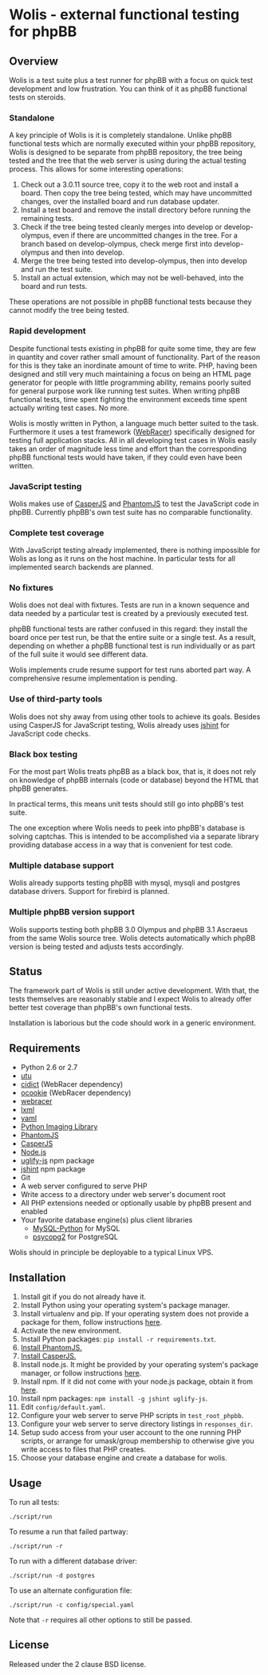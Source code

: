 # Wolis - external functional testing for phpBB

## Overview

Wolis is a test suite plus a test runner for phpBB
with a focus on quick test development and low frustration.
You can think of it as phpBB functional tests on steroids.

### Standalone

A key principle of Wolis is it is completely standalone. Unlike phpBB
functional tests which are normally executed within your phpBB repository,
Wolis is designed to be separate from phpBB repository, the tree being tested
and the tree that the web server is using during the actual testing process.
This allows for some interesting operations:

1. Check out a 3.0.11 source tree, copy it to the web root and install a
board. Then copy the tree being tested, which may have uncommitted changes,
over the installed board and run database updater.
2. Install a test board and remove the install directory before running
the remaining tests.
3. Check if the tree being tested cleanly merges into develop or develop-olympus,
even if there are uncommitted changes in the tree. For a branch based on
develop-olympus, check merge first into develop-olympus and then into develop.
4. Merge the tree being tested into develop-olympus, then into develop and
run the test suite.
5. Install an actual extension, which may not be well-behaved, into the
board and run tests.

These operations are not possible in phpBB functional tests because
they cannot modify the tree being tested.

### Rapid development

Despite functional tests existing in phpBB for quite some time, they are
few in quantity and cover rather small amount of functionality. Part of the
reason for this is they take an inordinate amount of time to write.
PHP, having been designed and still very much maintaining a focus on
being an HTML page generator for people with little programming ability,
remains poorly suited for general purpose work like running test suites.
When writing phpBB functional tests, time spent fighting the
environment exceeds time spent actually writing test cases. No more.

Wolis is mostly written in Python, a language much better suited to the task.
Furthermore it uses a test framework ([WebRacer](https://github.com/p/webracer))
specifically designed for
testing full application stacks. All in all developing test cases in
Wolis easily takes an order of magnitude less time and effort than the
corresponding phpBB functional tests would have taken, if they could even
have been written.

### JavaScript testing

Wolis makes use of [CasperJS](http://casperjs.org/)
and [PhantomJS](http://phantomjs.org/) to test the JavaScript code in phpBB.
Currently phpBB's own test suite has no comparable functionality.

### Complete test coverage

With JavaScript testing already implemented, there is nothing impossible for
Wolis as long as it runs on the host machine. In particular tests for all
implemented search backends are planned.

### No fixtures

Wolis does not deal with fixtures. Tests are run in a known sequence
and data needed by a particular test is created by a previously executed test.

phpBB functional tests are rather confused in this regard: they install
the board once per test run, be that the entire suite or a single test.
As a result, depending on whether a phpBB functional test is run individually
or as part of the full suite it would see different data.

Wolis implements crude resume support for test runs aborted part way.
A comprehensive resume implementation is pending.

### Use of third-party tools

Wolis does not shy away from using other tools to achieve its goals. Besides
using CasperJS for JavaScript testing, Wolis already uses
[jshint](http://www.jshint.com/) for JavaScript code checks.

### Black box testing

For the most part Wolis treats phpBB as a black box, that is, it does not
rely on knowledge of phpBB internals (code or database) beyond the HTML
that phpBB generates.

In practical terms, this means unit tests should still go into phpBB's
test suite.

The one exception where Wolis needs to peek into phpBB's database is
solving captchas. This is intended to be accomplished via a separate
library providing database access in a way that is convenient for test code.

### Multiple database support

Wolis already supports testing phpBB with mysql, mysqli and postgres database
drivers. Support for firebird is planned.

### Multiple phpBB version support

Wolis supports testing both phpBB 3.0 Olympus and phpBB 3.1 Ascraeus from
the same Wolis source tree. Wolis detects automatically which phpBB version
is being tested and adjusts tests accordingly.

## Status

The framework part of Wolis is still under active development. With that,
the tests themselves are reasonably stable and I expect Wolis to already offer
better test coverage than phpBB's own functional tests.

Installation is laborious but the code should work in a generic environment.

## Requirements

- Python 2.6 or 2.7
- [utu](https://github.com/p/utu)
- [cidict](https://github.com/p/cidict) (WebRacer dependency)
- [ocookie](https://github.com/p/ocookie) (WebRacer dependency)
- [webracer](https://github.com/p/webracer)
- [lxml](http://lxml.de/)
- [yaml](http://pyyaml.org/)
- [Python Imaging Library](http://www.pythonware.com/products/pil/)
- [PhantomJS](http://phantomjs.org/)
- [CasperJS](http://casperjs.org/)
- [Node.js](http://nodejs.org/)
- [uglify-js](https://github.com/mishoo/UglifyJS) npm package
- [jshint](http://www.jshint.com/) npm package
- Git
- A web server configured to serve PHP
- Write access to a directory under web server's document root
- All PHP extensions needed or optionally usable by phpBB present and enabled
- Your favorite database engine(s) plus client libraries
  - [MySQL-Python](http://mysql-python.sourceforge.net/) for MySQL
  - [psycopg2](http://initd.org/psycopg/) for PostgreSQL

Wolis should in principle be deployable to a typical Linux VPS.

## Installation

1. Install git if you do not already have it.
2. Install Python using your operating system's package manager.
3. Install virtualenv and pip. If your operating system does not provide
a package for them, follow instructions
[here](http://www.pip-installer.org/en/latest/installing.html).
4. Activate the new environment.
5. Install Python packages: `pip install -r requirements.txt`.
6. [Install PhantomJS.](http://phantomjs.org/download.html)
7. [Install CasperJS.](http://casperjs.org/installation.html)
8. Install node.js. It might be provided by your operating system's package
manager, or follow instructions [here](http://nodejs.org/download/).
9. Install npm. If it did not come with your node.js package, obtain it
from [here](https://github.com/isaacs/npm).
10. Install npm packages: `npm install -g jshint uglify-js`.
11. Edit `config/default.yaml`.
12. Configure your web server to serve PHP scripts in `test_root_phpbb`.
13. Configure your web server to serve directory listings in `responses_dir`.
14. Setup sudo access from your user account to the one running PHP scripts,
or arrange for umask/group membership to otherwise give you write access to
files that PHP creates.
15. Choose your database engine and create a database for wolis.

## Usage

To run all tests:

	./script/run

To resume a run that failed partway:

	./script/run -r

To run with a different database driver:

	./script/run -d postgres

To use an alternate configuration file:

	./script/run -c config/special.yaml

Note that `-r` requires all other options to still be passed.

## License

Released under the 2 clause BSD license.
